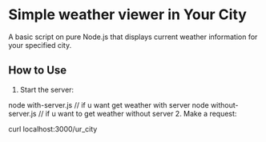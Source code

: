 # Simple weather viewer in Your City

A basic script  on pure Node.js that displays current weather information for your specified city.

## How to Use

1. Start the server:

node with-server.js // if u want get weather with server
node without-server.js // if u want to get weather without server
2. Make a request:

curl localhost:3000/ur_city

